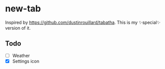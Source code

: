 # new-tab

Inspired by <https://github.com/dustinrouillard/tabatha>. This is my ✨special✨ version of it.

## Todo

- [ ] Weather
- [x] Settings icon
